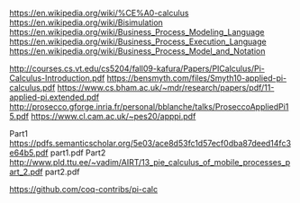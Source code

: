 https://en.wikipedia.org/wiki/%CE%A0-calculus
https://en.wikipedia.org/wiki/Bisimulation
https://en.wikipedia.org/wiki/Business_Process_Modeling_Language
https://en.wikipedia.org/wiki/Business_Process_Execution_Language
https://en.wikipedia.org/wiki/Business_Process_Model_and_Notation

http://courses.cs.vt.edu/cs5204/fall09-kafura/Papers/PICalculus/Pi-Calculus-Introduction.pdf
https://bensmyth.com/files/Smyth10-applied-pi-calculus.pdf
https://www.cs.bham.ac.uk/~mdr/research/papers/pdf/11-applied-pi.extended.pdf
http://prosecco.gforge.inria.fr/personal/bblanche/talks/ProseccoAppliedPi15.pdf
https://www.cl.cam.ac.uk/~pes20/apppi.pdf

Part1 https://pdfs.semanticscholar.org/5e03/ace8d53fc1d57ecf0dba87deed14fc3e64b5.pdf part1.pdf
Part2 http://www.pld.ttu.ee/~vadim/AIRT/13_pie_calculus_of_mobile_processes_part_2.pdf part2.pdf

https://github.com/coq-contribs/pi-calc